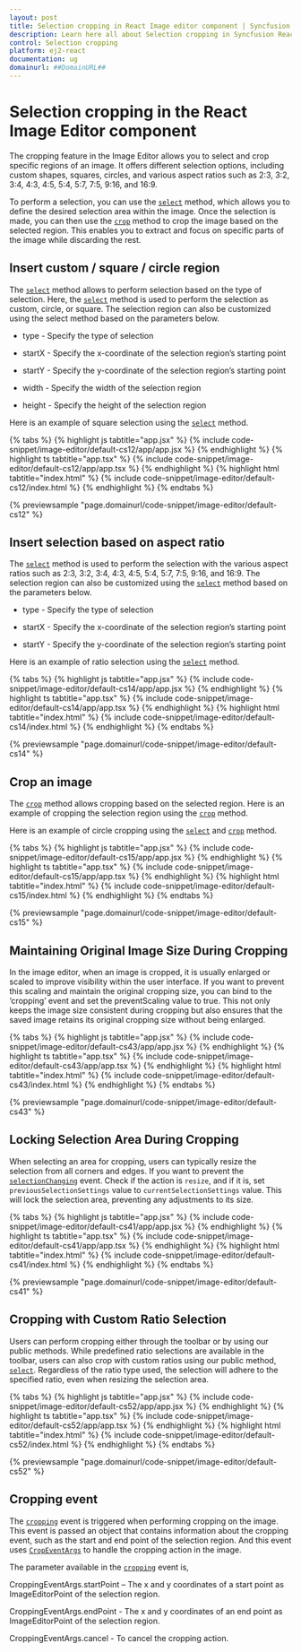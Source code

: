 ```yaml
---
layout: post
title: Selection cropping in React Image editor component | Syncfusion
description: Learn here all about Selection cropping in Syncfusion React Image editor component of Syncfusion Essential JS 2 and more.
control: Selection cropping 
platform: ej2-react
documentation: ug
domainurl: ##DomainURL##
---
```


# Selection cropping in the React Image Editor component

The cropping feature in the Image Editor allows you to select and crop specific regions of an image. It offers different selection options, including custom shapes, squares, circles, and various aspect ratios such as 2:3, 3:2, 3:4, 4:3, 4:5, 5:4, 5:7, 7:5, 9:16, and 16:9.

To perform a selection, you can use the [`select`](https://ej2.syncfusion.com/react/documentation/api/image-editor/#select) method, which allows you to define the desired selection area within the image. Once the selection is made, you can then use the [`crop`](https://helpej2.syncfusion.com/react/documentation/api/image-editor/#crop) method to crop the image based on the selected region. This enables you to extract and focus on specific parts of the image while discarding the rest.

## Insert custom / square / circle region 

The [`select`](https://ej2.syncfusion.com/react/documentation/api/image-editor/#select) method allows to perform selection based on the type of selection. Here, the [`select`](https://ej2.syncfusion.com/react/documentation/api/image-editor/#select) method is used to perform the selection as custom, circle, or square. The selection region can also be customized using the select method based on the parameters below. 

* type - Specify the type of selection 

* startX - Specify the x-coordinate of the selection region’s starting point 

* startY - Specify the y-coordinate of the selection region’s starting point 

* width - Specify the width of the selection region 

* height - Specify the height of the selection region 

Here is an example of square selection using the [`select`](https://ej2.syncfusion.com/react/documentation/api/image-editor/#select) method. 

{% tabs %}
{% highlight js tabtitle="app.jsx" %}
{% include code-snippet/image-editor/default-cs12/app/app.jsx %}
{% endhighlight %}
{% highlight ts tabtitle="app.tsx" %}
{% include code-snippet/image-editor/default-cs12/app/app.tsx %}
{% endhighlight %}
{% highlight html tabtitle="index.html" %}
{% include code-snippet/image-editor/default-cs12/index.html %}
{% endhighlight %}
{% endtabs %}
        
{% previewsample "page.domainurl/code-snippet/image-editor/default-cs12" %}

## Insert selection based on aspect ratio 

The [`select`](https://ej2.syncfusion.com/react/documentation/api/image-editor/#select) method is used to perform the selection with the various aspect ratios such as 2:3, 3:2, 3:4, 4:3, 4:5, 5:4, 5:7, 7:5, 9:16, and 16:9. The selection region can also be customized using the [`select`](https://ej2.syncfusion.com/react/documentation/api/image-editor/#select) method based on the parameters below. 

* type - Specify the type of selection 

* startX - Specify the x-coordinate of the selection region’s starting point 

* startY - Specify the y-coordinate of the selection region’s starting point 

Here is an example of ratio selection using the [`select`](https://ej2.syncfusion.com/react/documentation/api/image-editor/#select) method. 

{% tabs %}
{% highlight js tabtitle="app.jsx" %}
{% include code-snippet/image-editor/default-cs14/app/app.jsx %}
{% endhighlight %}
{% highlight ts tabtitle="app.tsx" %}
{% include code-snippet/image-editor/default-cs14/app/app.tsx %}
{% endhighlight %}
{% highlight html tabtitle="index.html" %}
{% include code-snippet/image-editor/default-cs14/index.html %}
{% endhighlight %}
{% endtabs %}
        
{% previewsample "page.domainurl/code-snippet/image-editor/default-cs14" %}

## Crop an image 

The [`crop`](https://ej2.syncfusion.com/react/documentation/api/image-editor/#crop) method allows cropping based on the selected region. Here is an example of cropping the selection region using the [`crop`](https://ej2.syncfusion.com/react/documentation/api/image-editor/#crop) method. 

Here is an example of circle cropping using the [`select`](https://ej2.syncfusion.com/react/documentation/api/image-editor/#select) and [`crop`](https://ej2.syncfusion.com/react/documentation/api/image-editor/#crop) method.

{% tabs %}
{% highlight js tabtitle="app.jsx" %}
{% include code-snippet/image-editor/default-cs15/app/app.jsx %}
{% endhighlight %}
{% highlight ts tabtitle="app.tsx" %}
{% include code-snippet/image-editor/default-cs15/app/app.tsx %}
{% endhighlight %}
{% highlight html tabtitle="index.html" %}
{% include code-snippet/image-editor/default-cs15/index.html %}
{% endhighlight %}
{% endtabs %}
        
{% previewsample "page.domainurl/code-snippet/image-editor/default-cs15" %}

## Maintaining Original Image Size During Cropping

In the image editor, when an image is cropped, it is usually enlarged or scaled to improve visibility within the user interface. If you want to prevent this scaling and maintain the original cropping size, you can bind to the ‘cropping’ event and set the preventScaling value to true. This not only keeps the image size consistent during cropping but also ensures that the saved image retains its original cropping size without being enlarged.

{% tabs %}
{% highlight js tabtitle="app.jsx" %}
{% include code-snippet/image-editor/default-cs43/app/app.jsx %}
{% endhighlight %}
{% highlight ts tabtitle="app.tsx" %}
{% include code-snippet/image-editor/default-cs43/app/app.tsx %}
{% endhighlight %}
{% highlight html tabtitle="index.html" %}
{% include code-snippet/image-editor/default-cs43/index.html %}
{% endhighlight %}
{% endtabs %}
        
{% previewsample "page.domainurl/code-snippet/image-editor/default-cs43" %}

## Locking Selection Area During Cropping

When selecting an area for cropping, users can typically resize the selection from all corners and edges. If you want to prevent the [`selectionChanging`](https://helpej2.syncfusion.com/react/documentation/api/image-editor/#selectionchanging) event. Check if the action is `resize`, and if it is, set `previousSelectionSettings` value to `currentSelectionSettings` value. This will lock the selection area, preventing any adjustments to its size.

{% tabs %}
{% highlight js tabtitle="app.jsx" %}
{% include code-snippet/image-editor/default-cs41/app/app.jsx %}
{% endhighlight %}
{% highlight ts tabtitle="app.tsx" %}
{% include code-snippet/image-editor/default-cs41/app/app.tsx %}
{% endhighlight %}
{% highlight html tabtitle="index.html" %}
{% include code-snippet/image-editor/default-cs41/index.html %}
{% endhighlight %}
{% endtabs %}
        
{% previewsample "page.domainurl/code-snippet/image-editor/default-cs41" %}

## Cropping with Custom Ratio Selection

Users can perform cropping either through the toolbar or by using our public methods. While predefined ratio selections are available in the toolbar, users can also crop with custom ratios using our public method, [`select`](https://helpej2.syncfusion.com/react/documentation/api/image-editor/#select). Regardless of the ratio type used, the selection will adhere to the specified ratio, even when resizing the selection area.

{% tabs %}
{% highlight js tabtitle="app.jsx" %}
{% include code-snippet/image-editor/default-cs52/app/app.jsx %}
{% endhighlight %}
{% highlight ts tabtitle="app.tsx" %}
{% include code-snippet/image-editor/default-cs52/app/app.tsx %}
{% endhighlight %}
{% highlight html tabtitle="index.html" %}
{% include code-snippet/image-editor/default-cs52/index.html %}
{% endhighlight %}
{% endtabs %}
        
{% previewsample "page.domainurl/code-snippet/image-editor/default-cs52" %}

## Cropping event 

The [`cropping`](https://helpej2.syncfusion.com/react/documentation/api/image-editor/#cropping) event is triggered when performing cropping on the image. This event is passed an object that contains information about the cropping event, such as the start and end point of the selection region. And this event uses [`CropEventArgs`](https://helpej2.syncfusion.com/react/documentation/api/image-editor/cropEventArgs/) to handle the cropping action in the image.

The parameter available in the [`cropping`](https://helpej2.syncfusion.com/react/documentation/api/image-editor/#cropping) event is, 

CroppingEventArgs.startPoint – The x and y coordinates of a start point as ImageEditorPoint of the selection region. 

CroppingEventArgs.endPoint - The x and y coordinates of an end point as ImageEditorPoint of the selection region. 

CroppingEventArgs.cancel - To cancel the cropping action. 
